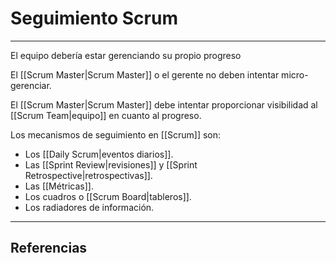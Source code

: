 # Seguimiento Scrum
---

El equipo debería estar gerenciando su propio progreso

El [[Scrum Master|Scrum Master]] o el gerente no deben intentar micro-gerenciar.

El [[Scrum Master|Scrum Master]] debe intentar proporcionar visibilidad al [[Scrum Team|equipo]] en cuanto al progreso.

Los mecanismos de seguimiento en [[Scrum]] son:
- Los [[Daily Scrum|eventos diarios]].
- Las [[Sprint Review|revisiones]] y [[Sprint Retrospective|retrospectivas]].
- Las [[Métricas]].
- Los cuadros o [[Scrum Board|tableros]].
- Los radiadores de información.

---

## Referencias
